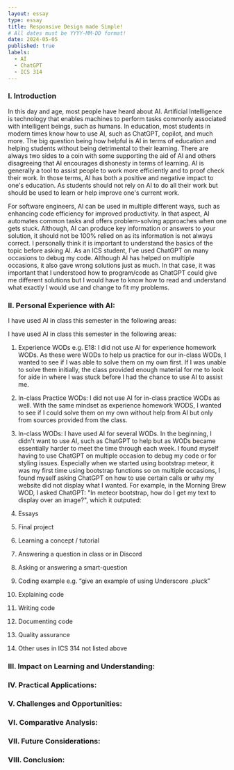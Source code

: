 ```yaml
---
layout: essay
type: essay
title: Responsive Design made Simple!
# All dates must be YYYY-MM-DD format!
date: 2024-05-05
published: true
labels:
  - AI
  - ChatGPT
  - ICS 314
---
```


### I. Introduction

In this day and age, most people have heard about AI. Artificial Intelligence is technology that enables machines to perform tasks commonly associated with intelligent beings, such as humans. In education, most students in modern times know how to use AI, such as ChatGPT, copilot, and much more. The big question being how helpful is AI in terms of education and helping students without being detrimental to their learning. There are always two sides to a coin with some supporting the aid of AI and others disagreeing that AI encourages dishonesty in terms of learning. AI is generally a tool to assist people to work more efficiently and to proof check their work. In those terms, AI has both a positive and negative impact to one's education. As students should not rely on AI to do all their work but should be used to learn or help improve one's current work.

For software engineers, AI can be used in multiple different ways, such as enhancing code efficiency for improved productivity. In that aspect, AI automates common tasks and offers problem-solving approaches when one gets stuck. Although, AI can produce key information or answers to your solution, it should not be 100% relied on as its information is not always correct. I personally think it is important to understand the basics of the topic before asking AI. As an ICS student, I've used ChatGPT on many occasions to debug my code. Although AI has helped on multiple occasions, it also gave wrong solutions just as much. In that case, it was important that I understood how to program/code as ChatGPT could give me different solutions but I would have to know how to read and understand what exactly I would use and change to fit my problems.

### II. Personal Experience with AI:
I have used AI in class this semester in the following areas:

  I have used AI in class this semester in the following areas:

  1. Experience WODs e.g. E18: I did not use AI for experience homework WODs. As these were WODs to help us practice for our in-class WODs, I wanted to see if I was able to solve them on my own first. If I was unable to solve them initially, the class provided enough material for me to look for aide in where I was stuck before I had the chance to use AI to assist me.

  2. In-class Practice WODs: I did not use AI for in-class practice WODs as well. With the same mindset as experience homework WODS, I wanted to see if I could solve them on my own without help from AI but only from sources provided from the class.

  3. In-class WODs: I have used AI for several WODs. In the beginning, I didn't want to use AI, such as ChatGPT to help but as WODs became essentially harder to meet the time through each week. I found myself having to use ChatGPT on multiple occasion to debug my code or for styling issues. Especially when we started using bootstrap meteor, it was my first time using bootstrap functions so on multiple occasions, I found myself asking ChatGPT on how to use certain calls or why my website did not display what I wanted. For example, in the Morning Brew WOD, I asked ChatGPT: "In meteor bootstrap, how do I get my text to display over an image?", which it outputed:


  5. Essays

  6. Final project

  7. Learning a concept / tutorial

  8. Answering a question in class or in Discord

  9. Asking or answering a smart-question

  10. Coding example e.g. “give an example of using Underscore .pluck”

  11. Explaining code

  12. Writing code

  13. Documenting code

  14. Quality assurance 

  15. Other uses in ICS 314 not listed above



### III. Impact on Learning and Understanding:


### IV. Practical Applications:


### V. Challenges and Opportunities:


### VI. Comparative Analysis:


### VII. Future Considerations:


### VIII. Conclusion:
